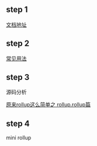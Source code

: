 ## step 1  

[文档地址](https://rollupjs.org/introduction/)

## step 2  

[常见用法](https://chenshenhai.github.io/rollupjs-note/note/chapter01/01.html)

## step 3  

源码分析

[原来rollup这么简单之 rollup.rollup篇](https://juejin.cn/post/6844904094377705480)


## step 4  

mini rollup
